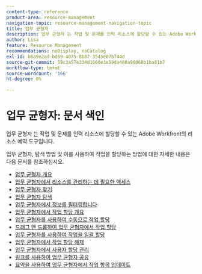 ```yaml
---
content-type: reference
product-area: resource-management
navigation-topic: resource-management-navigation-topic
title: 업무 균형자
description: 업무 균형자 는 작업 및 문제를 인력 리소스에 할당할 수 있는 Adobe Workfront의 리소스 예약 도구입니다.
author: Lisa
feature: Resource Management
recommendations: noDisplay, noCatalog
exl-id: b6a9e2ad-bd69-4075-8b87-3545e07b744d
source-git-commit: 59c3a57e334d1660e3e59da480a90060b1ba81b7
workflow-type: tm+mt
source-wordcount: '166'
ht-degree: 0%

---
```


# 업무 균형자: 문서 색인

<!--Audited: 12/2023-->

업무 균형자 는 작업 및 문제를 인력 리소스에 할당할 수 있는 Adobe Workfront의 리소스 예약 도구입니다.

업무 균형자, 탐색 방법 및 이를 사용하여 작업을 할당하는 방법에 대한 자세한 내용은 다음 문서를 참조하십시오.

* [업무 균형자 개요](../../resource-mgmt/workload-balancer/overview-workload-balancer.md)
* [업무 균형자에서 리소스를 관리하는 데 필요한 액세스](../../resource-mgmt/workload-balancer/access-needed-manage-resources-balancer.md)
* [업무 균형자 찾기](../../resource-mgmt/workload-balancer/locate-workload-balancer.md)
* [업무 균형자 탐색](../../resource-mgmt/workload-balancer/navigate-the-workload-balancer.md)
* [업무 균형자에서 정보를 필터링합니다](../../resource-mgmt/workload-balancer/filter-information-workload-balancer.md)
* [업무 균형자에서 작업 할당 개요](../../resource-mgmt/workload-balancer/assign-work-in-workload-balancer.md)
* [업무 균형자를 사용하여 수동으로 작업 할당](../../resource-mgmt/workload-balancer/assign-work-in-workload-balancer-manually.md)
* [드래그 앤 드롭하여 업무 균형자에서 작업 할당](../../resource-mgmt/workload-balancer/assign-work-in-workload-balancer-by-drag-and-drop.md)
* [업무 균형자를 사용하여 작업을 일괄 할당](../../resource-mgmt/workload-balancer/assign-work-in-workload-balancer-in-bulk.md)
* [업무 균형자에서 작업 할당 해제](../../resource-mgmt/workload-balancer/unassign-work-in-workload-balancer.md)
* [업무 균형자에서 사용자 할당 관리](../../resource-mgmt/workload-balancer/manage-user-allocations-workload-balancer.md)
* [링크를 사용하여 업무 균형자 공유](../../resource-mgmt/workload-balancer/share-link-for-workload-balancer.md)
* [요약을 사용하여 업무 균형자에서 작업 항목 업데이트](../../resource-mgmt/workload-balancer/update-items-in-summary-panel-in-workload-balancer.md)
